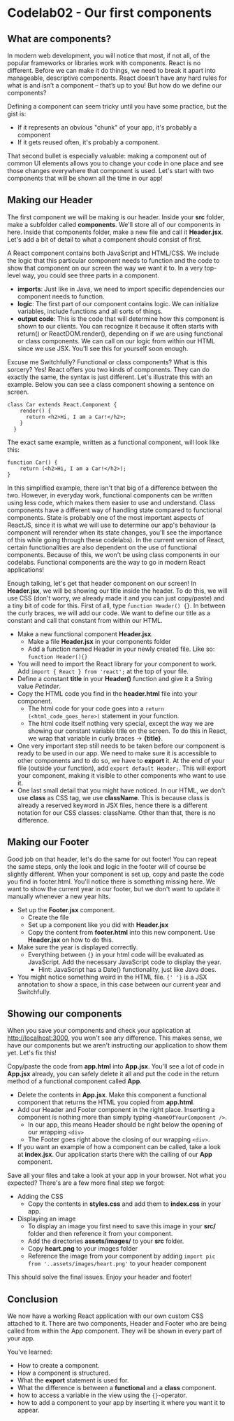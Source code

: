 # Codelab02 - Our first components

## What are components?

In modern web development, you will notice that most, if not all, of the popular frameworks or libraries work with components. React is no different. Before we can make it do things, we need to break it apart into manageable, descriptive components. React doesn’t have any hard rules for what is and isn’t a component – that’s up to you! But how do we define our components?

Defining a component can seem tricky until you have some practice, but the gist is:

* If it represents an obvious "chunk" of your app, it's probably a component
* If it gets reused often, it's probably a component.

That second bullet is especially valuable: making a component out of common UI elements allows you to change your code in one place and see those changes everywhere that component is used. Let's start with two components that will be shown all the time in our app!

## Making our Header

The first component we will be making is our header. Inside your **src** folder, make a subfolder called **components**. We'll store all of our components in here. Inside that components folder, make a new file and call it **Header.jsx**. Let's add a bit of detail to what a component should consist of first.

A React component contains both JavaScript and HTML/CSS. We include the logic that this particular component needs to function and the code to show that component on our screen the way we want it to. In a very top-level way, you could see three parts in a component.
* **imports**: Just like in Java, we need to import specific dependencies our component needs to function.
* **logic**: The first part of our component contains logic. We can initialize variables, include functions and all sorts of things.
* **output code**: This is the code that will determine how this component is shown to our clients. You can recognize it because it often starts with return() or ReactDOM.render(), depending on if we are using functional or class components. We can call on our logic from within our HTML since we use JSX. You'll see this for yourself soon enough.

Excuse me Switchfully? Functional or class components? What is this sorcery?
Yes! React offers you two kinds of components. They can do exactly the same, the syntax is just different. Let's illustrate this with an example. Below you can see a class component showing a sentence on screen.

    class Car extends React.Component {
        render() {
          return <h2>Hi, I am a Car!</h2>;
        }
      }

The exact same example, written as a functional component, will look like this:

    function Car() {
        return (<h2>Hi, I am a Car!</h2>);
    }

In this simplified example, there isn't that big of a difference between the two. However, in everyday work, functional components can be written using less code, which makes them easier to use and understand. Class components have a different way of handling state compared to functional components. State is probably one of the most important aspects of ReactJS, since
it is what we will use to determine our app's behaviour (a component will rerender when its state changes, you'll see the importance of this while going through these codelabs). In the current version of React, certain functionalities are also dependent on the use of functional components.
Because of this, we won't be using class components in our codelabs. Functional components are the way to go in modern React applications!

Enough talking, let's get that header component on our screen! In **Header.jsx**, we will be showing our title inside the header. To do this, we will use CSS (don't worry, we already made it and you can just copy/paste) and a tiny bit of code for this. First of all, type ```function Header() {}```. In between the curly braces, we will
add our code. We want to define our title as a constant and call that constant from within our HTML.
* Make a new functional component **Header.jsx**.
  * Make a file **Header.jsx** in your components folder
  * Add a function named Header in your newly created file. Like so: `function Header(){}` 
* You will need to import the React library for your component to work. Add ```import { React } from 'react';``` at the top of your file.
* Define a constant **title** in your **Header()** function and give it a String value *Petinder*.
* Copy the HTML code you find in the **header.html** file into your component.
  * The html code for your code goes into a `return (<html_code_goes_here>)` statement in your function. 
  * The html code itself nothing very special, except the way we are showing our constant variable title on the screen. To do this in React, we wrap that variable in curly braces -> **{title}**.
* One very important step still needs to be taken before our component is ready to be used in our app. We need to make sure it is accessible to other components and to do so, we have to **export** it. At the end of your file (outside your function), add ```export default Header;```. This will export your component, making it visible to other components
  who want to use it.
* One last small detail that you might have noticed. In our HTML, we don't use **class** as CSS tag, we use **className**. This is because class is already a reserved keyword in JSX files, hence there is a different notation for our CSS classes: className. Other than that, there is no difference.

## Making our Footer

Good job on that header, let's do the same for out footer! You can repeat the same steps, only the look and logic in the footer will of course be slightly different. When your component is set up, copy and paste the code you find in footer.html. You'll notice there is something missing here.
We want to show the current year in our footer, but we don't want to update it manually whenever a new year hits.
* Set up the **Footer.jsx** component.
  * Create the file
  * Set up a component like you did with **Header.jsx**
  * Copy the content from **footer.html** into this new component. Use **Header.jsx** on how to do this.
* Make sure the year is displayed correctly.
  * Everything between `{}` in your html code will be evaluated as JavaScript. Add the necessary JavaScript code to display the year.
    * Hint: JavaScript has a Date() functionality, just like Java does.
* You might notice something weird in the HTML file. ```{' '}``` is a JSX annotation to show a space, in this case between our current year and Switchfully.

## Showing our components

When you save your components and check your application at [http://localhost:3000](http://localhost:3000), you won't see any difference. This makes sense, we have our components but we aren't instructing our application to show them yet. Let's fix this!

Copy/paste the code from **app.html** into **App.jsx**. You'll see a lot of code in **App.jsx** already, you can safely delete it all and put the code in the return method of a functional component called **App**.
* Delete the contents in **App.jsx**. Make this component a functional component that returns the HTML you copied from **app.html**.
* Add our Header and Footer component in the right place. Inserting a component is nothing more than simply typing ```<NameOfYourComponent />```. 
  * In our app, this means Header should be right below the opening of our wrapping ```<div>``` 
  * The Footer goes right above the closing of our wrapping ```<div>```.
* If you want an example of how a component can be called, take a look at **index.jsx**. Our application starts there with the calling of our **App** component.

Save all your files and take a look at your app in your browser. Not what you expected? There's are a few more final step we forgot:

* Adding the CSS
  * Copy the contents in **styles.css** and add them to **index.css** in your app. 
* Displaying an image
  * To display an image you first need to save this image in your **src/** folder and then reference it from your component.
  * Add the directories **assets/images/** to your **src** folder.
  * Copy **heart.png** to your images folder
  * Reference the image from your component by adding `import pic from '..assets/images/heart.png'` to your header component

This should solve the final issues. Enjoy your header and footer! 

## Conclusion

We now have a working React application with our own custom CSS attached to it. There are two components, Header and Footer who are being called from within the App component. They will be shown in every part of your app.

You've learned:
- How to create a component.
- How a component is structured.
- What the **export** statement is used for.
- What the difference is between a **functional** and a **class** component.
- how to access a variable in the view using the ``{}``-operator.
- how to add a component to your app by inserting it where you want it to appear.

